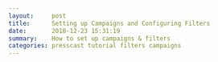 ```yaml
---
layout:     post
title:      Setting up Campaigns and Configuring Filters
date:       2018-12-23 15:31:19
summary:    How to set up campaigns & filters
categories: presscast tutorial filters campaigns
---
```

